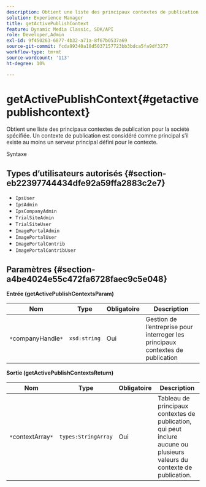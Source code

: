 ```yaml
---
description: Obtient une liste des principaux contextes de publication pour la société spécifiée. Un contexte de publication est considéré comme principal s’il existe au moins un serveur principal défini pour le contexte.
solution: Experience Manager
title: getActivePublishContext
feature: Dynamic Media Classic, SDK/API
role: Developer,Admin
exl-id: 9f450263-6877-4b32-a71a-8f67b0537a69
source-git-commit: fcda99340a18d5037157723bb3bdca5fa9df3277
workflow-type: tm+mt
source-wordcount: '113'
ht-degree: 10%

---
```


# getActivePublishContext{#getactivepublishcontext}

Obtient une liste des principaux contextes de publication pour la société spécifiée. Un contexte de publication est considéré comme principal s’il existe au moins un serveur principal défini pour le contexte.

Syntaxe

## Types d’utilisateurs autorisés {#section-eb22397744434dfe92a59ffa2883c2e7}

* `IpsUser`
* `IpsAdmin`
* `IpsCompanyAdmin`
* `TrialSiteAdmin`
* `TrialSiteUser`
* `ImagePortalAdmin`
* `ImagePortalUser`
* `ImagePortalContrib`
* `ImagePortalContribUser`

## Paramètres {#section-a4be4024e55c472fa6728faec9c5e048}

**Entrée (getActivePublishContextsParam)**

| Nom | Type | Obligatoire | Description |
|---|---|---|---|
| `*`companyHandle`*` | `xsd:string` | Oui | Gestion de l’entreprise pour interroger les principaux contextes de publication |

**Sortie (getActivePublishContextsReturn)**

| Nom | Type | Obligatoire | Description |
|---|---|---|---|
| `*`contextArray`*` | `types:StringArray` | Oui | Tableau de principaux contextes de publication, qui peut inclure aucune ou plusieurs valeurs du contexte de publication. |
